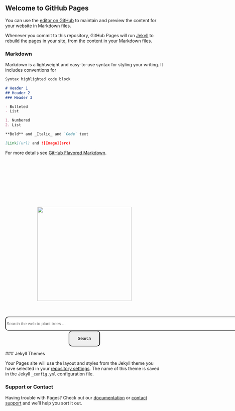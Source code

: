 ## Welcome to GitHub Pages

You can use the [editor on GitHub](https://github.com/ashwan1kumar/ashwan1kumar.github.io/edit/main/index.md) to maintain and preview the content for your website in Markdown files.

Whenever you commit to this repository, GitHub Pages will run [Jekyll](https://jekyllrb.com/) to rebuild the pages in your site, from the content in your Markdown files.

### Markdown

Markdown is a lightweight and easy-to-use syntax for styling your writing. It includes conventions for

```markdown
Syntax highlighted code block

# Header 1
## Header 2
### Header 3

- Bulleted
- List

1. Numbered
2. List

**Bold** and _Italic_ and `Code` text

[Link](url) and ![Image](src)
```
For more details see [GitHub Flavored Markdown](https://guides.github.com/features/mastering-markdown/).

<!DOCTYPE html>
<meta content="text/html;charset=utf-8" http-equiv="Content-Type">
<meta content="utf-8" http-equiv="encoding">
<script>
    function patronus()
    {
        var search = document.getElementById('query').value;
        var prefix = "https://www.ecosia.org/search?q=";
        prefix = prefix + search;
        // alert(prefix);
        setTimeout(function(){window.location = prefix;}, 0);
    };
</script>
<style>
    .image
    {
        width:300px;
        height:300px;
        padding-top: 150px;
        /* align-items: center; */
    }
    #center
    {
        text-align: center;
    }
</style>
<title>Ecosia</title>
<body>
    <div id="center">
        <img class="image" src="Ecosia_logo.png">
    </div>
    <form>
        <div id="center" style="padding-top: 50px; ">
            <input type="Text" required id="query" placeholder="Search the web to plant trees ..." style="width:1000px; height:45px;border-radius: 10px;"> 
            <button type="Submit" style="width: 100px; height:50px; border-radius: 10px;" onclick="patronus()"/>Search</button>
        </div>
    </form>
</body>
### Jekyll Themes

Your Pages site will use the layout and styles from the Jekyll theme you have selected in your [repository settings](https://github.com/ashwan1kumar/ashwan1kumar.github.io/settings). The name of this theme is saved in the Jekyll `_config.yml` configuration file.

### Support or Contact

Having trouble with Pages? Check out our [documentation](https://docs.github.com/categories/github-pages-basics/) or [contact support](https://support.github.com/contact) and we’ll help you sort it out.
